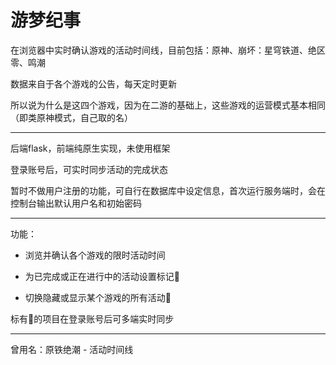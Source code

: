 <!-- # game-events-timeline -->
# 游梦纪事

在浏览器中实时确认游戏的活动时间线，目前包括：原神、崩坏：星穹铁道、绝区零、鸣潮

数据来自于各个游戏的公告，每天定时更新

所以说为什么是这四个游戏，因为在二游的基础上，这些游戏的运营模式基本相同（即类原神模式，自己取的名）

---


后端flask，前端纯原生实现，未使用框架

登录账号后，可实时同步活动的完成状态

暂时不做用户注册的功能，可自行在数据库中设定信息，首次运行服务端时，会在控制台输出默认用户名和初始密码

---

功能：

- 浏览并确认各个游戏的限时活动时间

- 为已完成或正在进行中的活动设置标记🚩

- 切换隐藏或显示某个游戏的所有活动🚩

标有🚩的项目在登录账号后可多端实时同步

---

曾用名：原铁绝潮 - 活动时间线